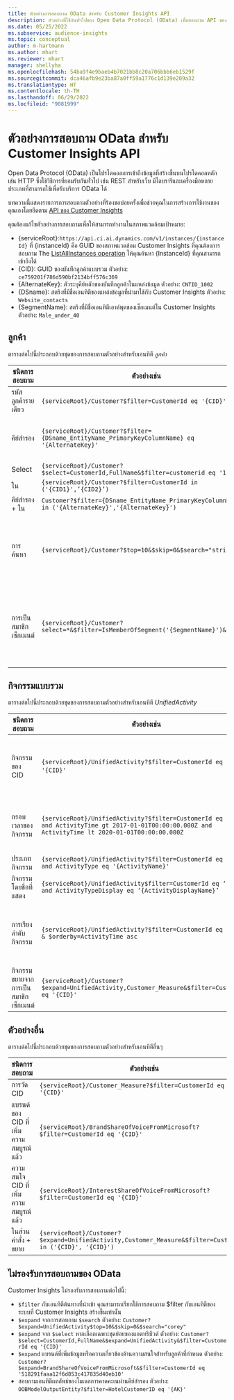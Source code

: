 ```yaml
---
title: ตัวอย่างการสอบถาม OData สำหรับ Customer Insights API
description: ตัวอย่างที่ใช้กันทั่วไปของ Open Data Protocol (OData) เพื่อสอบถาม API ของ Customer Insights เพื่อตรวจสอบข้อมูล
ms.date: 05/25/2022
ms.subservice: audience-insights
ms.topic: conceptual
author: m-hartmann
ms.author: mhart
ms.reviewer: mhart
manager: shellyha
ms.openlocfilehash: 54ba9f4e9baeb4b7021bb8c20a706bbb6eb1529f
ms.sourcegitcommit: dca46afb9e23ba87a0ff59a1776c1d139e209a32
ms.translationtype: HT
ms.contentlocale: th-TH
ms.lasthandoff: 06/29/2022
ms.locfileid: "9081999"
---
```

# <a name="odata-query-examples-for-customer-insights-apis"></a>ตัวอย่างการสอบถาม OData สำหรับ Customer Insights API

Open Data Protocol (OData) เป็นโปรโตคอลการเข้าถึงข้อมูลที่สร้างขึ้นบนโปรโตคอลหลัก เช่น HTTP ซึ่งใช้วิธีการที่ยอมรับกันทั่วไป เช่น REST สำหรับเว็บ มีไลบรารีและเครื่องมือหลายประเภทที่สามารถใช้เพื่อรับบริการ OData ได้

บทความนี้แสดงรายการการสอบถามตัวอย่างที่ร้องขอบ่อยครั้งเพื่อช่วยคุณในการสร้างการใช้งานของคุณเองโดยยึดตาม [API ของ Customer Insights](apis.md)

คุณต้องแก้ไขตัวอย่างการสอบถามเพื่อให้สามารถทำงานในสภาพแวดล้อมเป้าหมาย: 

- {serviceRoot}:`https://api.ci.ai.dynamics.com/v1/instances/{instanceId}` ที่ {instanceId} คือ GUID ของสภาพแวดล้อม Customer Insights ที่คุณต้องการสอบถาม The [ListAllInstances operation](https://developer.ci.ai.dynamics.com/api-details#api=CustomerInsights&operation=Get-all-instances) ให้คุณค้นหา {InstanceId} ที่คุณสามารถเข้าถึงได้
- {CID}: GUID ของบันทึกลูกค้าแบบรวม ตัวอย่าง: `ce759201f786d590bf2134bff576c369`
- {AlternateKey}: ตัวระบุคีย์หลักของบันทึกลูกค้าในแหล่งข้อมูล ตัวอย่าง: `CNTID_1002`
- {DSname}: สตริงที่มีชื่อเอนทิตีของแหล่งข้อมูลที่นำมาใช้กับ Customer Insights ตัวอย่าง: `Website_contacts`
- {SegmentName}: สตริงที่มีชื่อเอนทิตีเอาต์พุตของเซ็กเมนต์ใน Customer Insights ตัวอย่าง: `Male_under_40`

## <a name="customer"></a>ลูกค้า

ตารางต่อไปนี้ประกอบด้วยชุดของการสอบถามตัวอย่างสำหรับเอนทิตี *ลูกค้า*

|ชนิดการสอบถาม |ตัวอย่างเช่น  | หมายเหตุ  |
|---------|---------|---------|
|รหัสลูกค้ารายเดียว     | `{serviceRoot}/Customer?$filter=CustomerId eq '{CID}'`          |  |
|คีย์สำรอง    | `{serviceRoot}/Customer?$filter={DSname_EntityName_PrimaryKeyColumnName} eq '{AlternateKey}'`         |  คีย์สำรองยังคงอยู่ในเอนทิตีลูกค้าแบบรวม       |
|Select   | `{serviceRoot}/Customer?$select=CustomerId,FullName&$filter=customerid eq '1'`        |         |
|ใน    | `{serviceRoot}/Customer?$filter=CustomerId in ('{CID1}',’{CID2}’)`        |         |
|คีย์สำรอง + ใน   | `Customer?$filter={DSname_EntityName_PrimaryKeyColumnName} in ('{AlternateKey}','{AlternateKey}')`         |         |
|การค้นหา  | `{serviceRoot}/Customer?$top=10&$skip=0&$search="string"`        |   ส่งกลับผลลัพธ์ 10 อันดับแรกสำหรับสตริงการค้นหา      |
|การเป็นสมาชิกเซ็กเมนต์  | `{serviceRoot}/Customer?select=*&$filter=IsMemberOfSegment('{SegmentName}')&$top=10`     | ส่งกลับจำนวนแถวที่กำหนดไว้ล่วงหน้าจากเอนทิตีการแบ่งส่วน      |

## <a name="unified-activity"></a>กิจกรรมแบบรวม

ตารางต่อไปนี้ประกอบด้วยชุดของการสอบถามตัวอย่างสำหรับเอนทิตี *UnifiedActivity*

|ชนิดการสอบถาม |ตัวอย่างเช่น  | หมายเหตุ  |
|---------|---------|---------|
|กิจกรรมของ CID     | `{serviceRoot}/UnifiedActivity?$filter=CustomerId eq '{CID}'`          | แสดงรายการกิจกรรมของโปรไฟล์ลูกค้าเฉพาะ |
|กรอบเวลาของกิจกรรม    | `{serviceRoot}/UnifiedActivity?$filter=CustomerId eq '{CID}' and ActivityTime gt 2017-01-01T00:00:00.000Z and ActivityTime lt 2020-01-01T00:00:00.000Z`     |  กิจกรรมของโปรไฟล์ลูกค้าในกรอบเวลา       |
|ประเภทกิจกรรม    |   `{serviceRoot}/UnifiedActivity?$filter=CustomerId eq '{CID}' and ActivityType eq '{ActivityName}'`        |         |
|กิจกรรมโดยชื่อที่แสดง     | `{serviceRoot}/UnifiedActivity$filter=CustomerId eq ‘{CID}’ and ActivityTypeDisplay eq ‘{ActivityDisplayName}’`        | |
|การเรียงลำดับกิจกรรม    | `{serviceRoot}/UnifiedActivity?$filter=CustomerId eq ‘{CID}’ & $orderby=ActivityTime asc`     |  เรียงกิจกรรมจากน้อยไปหามาก หรือมากไปหาน้อย       |
|กิจกรรมขยายจากการเป็นสมาชิกเซ็กเมนต์  |   `{serviceRoot}/Customer?$expand=UnifiedActivity,Customer_Measure&$filter=CustomerId eq '{CID}'`     |         |

## <a name="other-examples"></a>ตัวอย่างอื่น

ตารางต่อไปนี้ประกอบด้วยชุดของการสอบถามตัวอย่างสำหรับเอนทิตีอื่นๆ

|ชนิดการสอบถาม |ตัวอย่างเช่น  | หมายเหตุ  |
|---------|---------|---------|
|การวัด CID    | `{serviceRoot}/Customer_Measure?$filter=CustomerId eq '{CID}'`          |  |
|แบรนด์ของ CID ที่เพิ่มความสมบูรณ์แล้ว    | `{serviceRoot}/BrandShareOfVoiceFromMicrosoft?$filter=CustomerId eq '{CID}'`  |       |
|ความสนใจ CID ที่เพิ่มความสมบูรณ์แล้ว    |   `{serviceRoot}/InterestShareOfVoiceFromMicrosoft?$filter=CustomerId eq '{CID}'`       |         |
|ในส่วนคำสั่ง + ขยาย     | `{serviceRoot}/Customer?$expand=UnifiedActivity,Customer_Measure&$filter=CustomerId in ('{CID}', '{CID}')`         | |

## <a name="not-supported-odata-queries"></a>ไม่รองรับการสอบถามของ OData

Customer Insights ไม่รองรับการสอบถามต่อไปนี้:

- `$filter` กับเอนทิตีต้นทางที่นำเข้า คุณสามารถเรียกใช้การสอบถาม $filter กับเอนทิตีของระบบที่ Customer Insights สร้างขึ้นเท่านั้น
- `$expand` จากการสอบถาม `$search` ตัวอย่าง: `Customer?$expand=UnifiedActivity$top=10&$skip=0&$search="corey"`
- `$expand` จาก `$select` หากเลือกเฉพาะชุดย่อยของแอตทริบิวต์ ตัวอย่าง: `Customer?$select=CustomerId,FullName&$expand=UnifiedActivity&$filter=CustomerId eq '{CID}'`
- `$expand` แบรนด์ที่เพิ่มข้อมูลหรือความเกี่ยวข้องด้านความสนใจสำหรับลูกค้าที่กำหนด ตัวอย่าง: `Customer?$expand=BrandShareOfVoiceFromMicrosoft&$filter=CustomerId eq '518291faaa12f6d853c417835d40eb10'`
- สอบถามเอนทิตีผลลัพธ์ของโมเดลการคาดคะเนผ่านคีย์สำรอง ตัวอย่าง: `OOBModelOutputEntity?$filter=HotelCustomerID eq '{AK}'`

